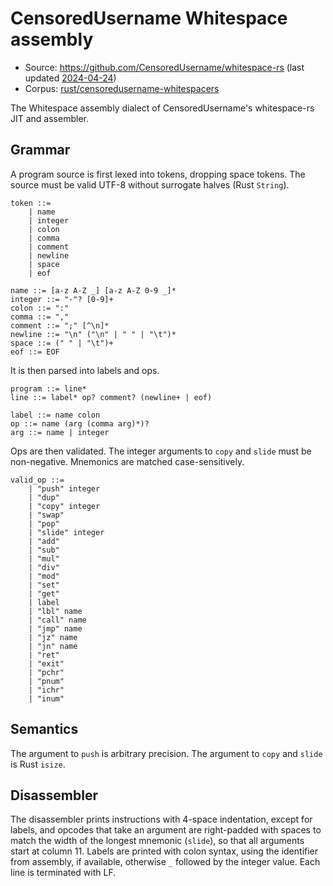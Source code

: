 # CensoredUsername Whitespace assembly

- Source: <https://github.com/CensoredUsername/whitespace-rs>
  (last updated [2024-04-24](https://github.com/CensoredUsername/whitespace-rs/commit/f52bd3d27f8dd2094d700c5f7ae0e8880c5fdc79))
- Corpus: [rust/censoredusername-whitespacers](https://github.com/wspace/corpus/tree/main/rust/censoredusername-whitespacers)

The Whitespace assembly dialect of CensoredUsername's whitespace-rs JIT and
assembler.

## Grammar

A program source is first lexed into tokens, dropping space tokens. The source
must be valid UTF-8 without surrogate halves (Rust `String`).

```bnf
token ::=
    | name
    | integer
    | colon
    | comma
    | comment
    | newline
    | space
    | eof

name ::= [a-z A-Z _] [a-z A-Z 0-9 _]*
integer ::= "-"? [0-9]+
colon ::= ":"
comma ::= ","
comment ::= ";" [^\n]*
newline ::= "\n" ("\n" | " " | "\t")*
space ::= (" " | "\t")+
eof ::= EOF
```

It is then parsed into labels and ops.

```bnf
program ::= line*
line ::= label* op? comment? (newline+ | eof)

label ::= name colon
op ::= name (arg (comma arg)*)?
arg ::= name | integer
```

Ops are then validated. The integer arguments to `copy` and `slide` must be
non-negative. Mnemonics are matched case-sensitively.

```bnf
valid_op ::=
    | "push" integer
    | "dup"
    | "copy" integer
    | "swap"
    | "pop"
    | "slide" integer
    | "add"
    | "sub"
    | "mul"
    | "div"
    | "mod"
    | "set"
    | "get"
    | label
    | "lbl" name
    | "call" name
    | "jmp" name
    | "jz" name
    | "jn" name
    | "ret"
    | "exit"
    | "pchr"
    | "pnum"
    | "ichr"
    | "inum"
```

## Semantics

The argument to `push` is arbitrary precision. The argument to `copy` and
`slide` is Rust `isize`.

## Disassembler

The disassembler prints instructions with 4-space indentation, except for
labels, and opcodes that take an argument are right-padded with spaces to match
the width of the longest mnemonic (`slide`), so that all arguments start at
column 11. Labels are printed with colon syntax, using the identifier from
assembly, if available, otherwise `_` followed by the integer value. Each line
is terminated with LF.
